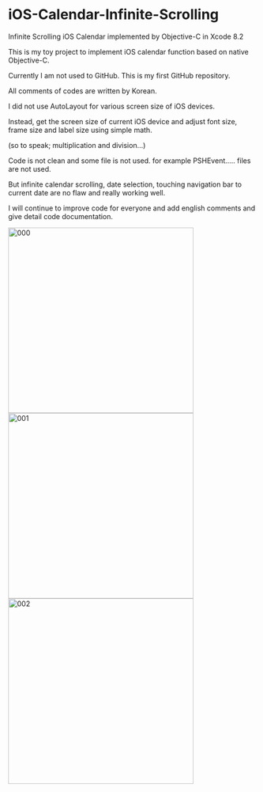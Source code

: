 # iOS-Calendar-Infinite-Scrolling



Infinite Scrolling iOS Calendar implemented by Objective-C in Xcode 8.2

This is my toy project to implement iOS calendar function based on native Objective-C.

Currently I am not used to GitHub. This is my first GitHub repository.

All comments of codes are written by Korean.

I did not use AutoLayout for various screen size of iOS devices.

Instead, get the screen size of current iOS device and adjust font size, frame size and label size using simple math.

(so to speak; multiplication and division...)

Code is not clean and some file is not used. for example PSHEvent..... files are not used.

But infinite calendar scrolling, date selection, touching navigation bar to current date are no flaw and really working well.


I will continue to improve code for everyone and add english comments and give detail code documentation.


<img width="375" alt="000" src="https://cloud.githubusercontent.com/assets/7078328/22624827/6cde52aa-ebca-11e6-93b7-2505f0c714ea.gif">

<img width="375" alt="001" src="https://cloud.githubusercontent.com/assets/7078328/22624614/73846938-ebc4-11e6-8d20-58ccf594bdad.png">

<img width="375" alt="002" src="https://cloud.githubusercontent.com/assets/7078328/22624615/7abcd4a6-ebc4-11e6-8d8e-11addbe933cd.png">
